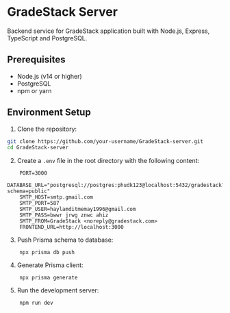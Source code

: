 # GradeStack Server

Backend service for GradeStack application built with Node.js, Express, TypeScript and PostgreSQL.

## Prerequisites

- Node.js (v14 or higher)
- PostgreSQL
- npm or yarn

## Environment Setup

1. Clone the repository:

```bash
git clone https://github.com/your-username/GradeStack-server.git
cd GradeStack-server
```

2. Create a `.env` file in the root directory with the following content:

```
    PORT=3000
    DATABASE_URL="postgresql://postgres:phudk123@localhost:5432/gradestack?schema=public"
    SMTP_HOST=smtp.gmail.com
    SMTP_PORT=587
    SMTP_USER=haylamditmemay1996@gmail.com
    SMTP_PASS=bwwr jrwg znwc ahiz
    SMTP_FROM=GradeStack <noreply@gradestack.com>
    FRONTEND_URL=http://localhost:3000
```

3. Push Prisma schema to database:

```
    npx prisma db push

```

4. Generate Prisma client:

```
    npx prisma generate

```


5. Run the development server:

```
    npm run dev
    
```


